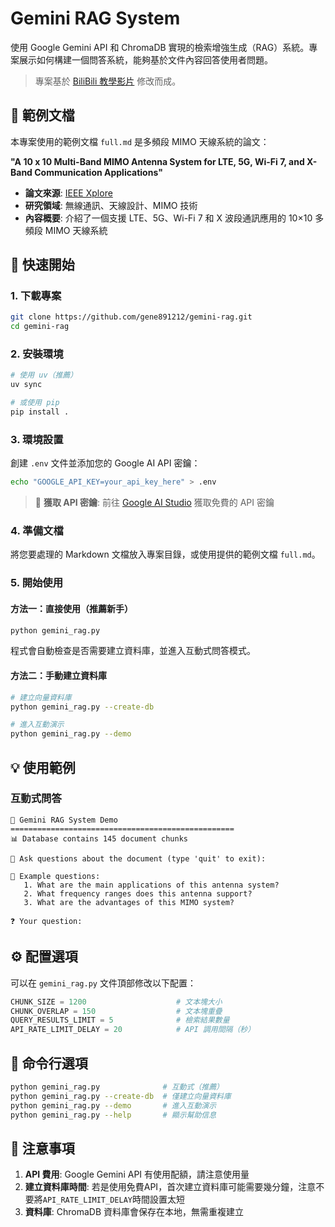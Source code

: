 # Gemini RAG System

使用 Google Gemini API 和 ChromaDB 實現的檢索增強生成（RAG）系統。專案展示如何構建一個問答系統，能夠基於文件內容回答使用者問題。

> 專案基於 [BiliBili 教學影片](https://www.bilibili.com/video/BV168j7zCE6D) 修改而成。

## 📖 範例文檔

本專案使用的範例文檔 `full.md` 是多頻段 MIMO 天線系統的論文：

**"A 10 x 10 Multi-Band MIMO Antenna System for LTE, 5G, Wi-Fi 7, and X-Band Communication Applications"**

- **論文來源**: [IEEE Xplore](https://ieeexplore.ieee.org/document/10879367)
- **研究領域**: 無線通訊、天線設計、MIMO 技術
- **內容概要**: 介紹了一個支援 LTE、5G、Wi-Fi 7 和 X 波段通訊應用的 10×10 多頻段 MIMO 天線系統

## 🚀 快速開始

### 1. 下載專案

```bash
git clone https://github.com/gene891212/gemini-rag.git
cd gemini-rag
```

### 2. 安裝環境

```bash
# 使用 uv（推薦）
uv sync

# 或使用 pip
pip install .
```

### 3. 環境設置

創建 `.env` 文件並添加您的 Google AI API 密鑰：

```bash
echo "GOOGLE_API_KEY=your_api_key_here" > .env
```

> 📝 **獲取 API 密鑰**: 前往 [Google AI Studio](https://aistudio.google.com/app/apikey) 獲取免費的 API 密鑰

### 4. 準備文檔

將您要處理的 Markdown 文檔放入專案目錄，或使用提供的範例文檔 `full.md`。

### 5. 開始使用

#### 方法一：直接使用（推薦新手）

```bash
python gemini_rag.py
```

程式會自動檢查是否需要建立資料庫，並進入互動式問答模式。

#### 方法二：手動建立資料庫

```bash
# 建立向量資料庫
python gemini_rag.py --create-db

# 進入互動演示
python gemini_rag.py --demo
```

## 💡 使用範例

### 互動式問答

```
🤖 Gemini RAG System Demo
==================================================
📊 Database contains 145 document chunks

💬 Ask questions about the document (type 'quit' to exit):

📝 Example questions:
   1. What are the main applications of this antenna system?
   2. What frequency ranges does this antenna support?
   3. What are the advantages of this MIMO system?

❓ Your question: 
```

## ⚙️ 配置選項

可以在 `gemini_rag.py` 文件頂部修改以下配置：

```python
CHUNK_SIZE = 1200                    # 文本塊大小
CHUNK_OVERLAP = 150                  # 文本塊重疊
QUERY_RESULTS_LIMIT = 5              # 檢索結果數量
API_RATE_LIMIT_DELAY = 20            # API 調用間隔（秒）
```

## 🔧 命令行選項

```bash
python gemini_rag.py              # 互動式（推薦）
python gemini_rag.py --create-db  # 僅建立向量資料庫
python gemini_rag.py --demo       # 進入互動演示
python gemini_rag.py --help       # 顯示幫助信息
```

## 🚨 注意事項

1. **API 費用**: Google Gemini API 有使用配額，請注意使用量
2. **建立資料庫時間**: 若是使用免費API，首次建立資料庫可能需要幾分鐘，注意不要將`API_RATE_LIMIT_DELAY`時間設置太短
3. **資料庫**: ChromaDB 資料庫會保存在本地，無需重複建立

